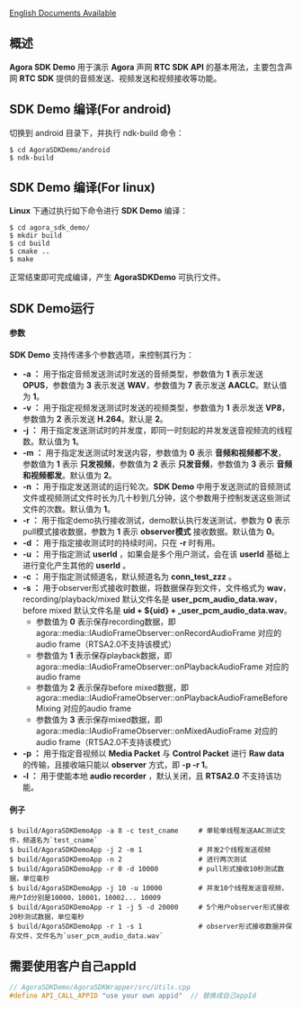 
[English Documents Available](README_en.md)

## 概述

**Agora SDK Demo** 用于演示 **Agora** 声网 **RTC SDK API** 的基本用法，主要包含声网 **RTC SDK** 提供的音频发送、视频发送和视频接收等功能。

## SDK Demo 编译(For android)

切换到 android 目录下，并执行 ndk-build 命令：
```
$ cd AgoraSDKDemo/android
$ ndk-build
```

## SDK Demo 编译(For linux)

**Linux** 下通过执行如下命令进行 **SDK Demo** 编译：

```
$ cd agora_sdk_demo/
$ mkdir build
$ cd build
$ cmake ..
$ make
```

正常结束即可完成编译，产生 **AgoraSDKDemo** 可执行文件。

## SDK Demo运行

#### 参数

**SDK Demo** 支持传递多个参数选项，来控制其行为：

* **-a ：** 用于指定音频发送测试时发送的音频类型，参数值为 **1** 表示发送 **OPUS**，参数值为 **3** 表示发送 **WAV**，参数值为 **7** 表示发送 **AACLC**。默认值为 **1**。
* **-v ：** 用于指定视频发送测试时发送的视频类型，参数值为 **1** 表示发送 **VP8**，参数值为 **2** 表示发送 **H.264**。默认是 **2**。
* **-j ：** 用于指定发送测试时的并发度，即同一时刻起的并发发送音视频流的线程数。默认值为 **1**。
* **-m ：** 用于指定发送测试时发送内容，参数值为 **0** 表示 **音频和视频都不发**，参数值为 **1** 表示 **只发视频**，参数值为 **2** 表示 **只发音频**，参数值为 **3** 表示 **音频和视频都发**。默认值为 **2**。
* **-n ：** 用于指定发送测试的运行轮次。**SDK Demo** 中用于发送测试的音频测试文件或视频测试文件时长为几十秒到几分钟，这个参数用于控制发送这些测试文件的次数。默认值为 **1**。
* **-r ：** 用于指定demo执行接收测试，demo默认执行发送测试，参数为 **0** 表示pull模式接收数据，参数为 **1** 表示 **observer模式** 接收数据。默认值为 **0**。
* **-d ：** 用于指定接收测试时的持续时间，只在 **-r** 时有用。
* **-u ：** 用于指定测试 **userId** ，如果会是多个用户测试，会在该 **userId** 基础上进行变化产生其他的 **userId** 。
* **-c ：** 用于指定测试频道名，默认频道名为 **conn_test_zzz** 。
* **-s ：** 用于observer形式接收时数据，将数据保存到文件，文件格式为 **wav**，recording/playback/mixed 默认文件名是 **user_pcm_audio_data.wav**，before mixed 默认文件名是 **uid + ${uid} + _user_pcm_audio_data.wav**。
    * 参数值为 **0** 表示保存recording数据，即 agora::media::IAudioFrameObserver::onRecordAudioFrame 对应的audio frame（RTSA2.0不支持该模式）
    * 参数值为 **1** 表示保存playback数据，即 agora::media::IAudioFrameObserver::onPlaybackAudioFrame 对应的audio frame
    * 参数值为 **2** 表示保存before mixed数据，即 agora::media::IAudioFrameObserver::onPlaybackAudioFrameBeforeMixing 对应的audio frame
    * 参数值为 **3** 表示保存mixed数据，即 agora::media::IAudioFrameObserver::onMixedAudioFrame 对应的audio frame（RTSA2.0不支持该模式）
* **-p ：** 用于指定音视频以 **Media Packet** 与 **Control Packet** 进行 **Raw data** 的传输，且接收端只能以 **observer** 方式，即 **-p -r 1**。
* **-l ：** 用于使能本地 **audio recorder** ，默认关闭，且 **RTSA2.0** 不支持该功能。

#### 例子

```
$ build/AgoraSDKDemoApp -a 8 -c test_cname     # 单轮单线程发送AAC测试文件，频道名为`test_cname`
$ build/AgoraSDKDemoApp -j 2 -m 1              # 并发2个线程发送视频
$ build/AgoraSDKDemoApp -n 2                   # 进行两次测试
$ build/AgoraSDKDemoApp -r 0 -d 10000          # pull形式接收10秒测试数据，单位毫秒
$ build/AgoraSDKDemoApp -j 10 -u 10000         # 并发10个线程发送音视频，用户Id分别是10000，10001，10002... 10009
$ build/AgoraSDKDemoApp -r 1 -j 5 -d 20000     # 5个用户observer形式接收20秒测试数据，单位毫秒
$ build/AgoraSDKDemoApp -r 1 -s 1              # observer形式接收数据并保存文件，文件名为`user_pcm_audio_data.wav`
```

## 需要使用客户自己appId

```cpp
// AgoraSDKDemo/AgoraSDKWrapper/src/Utils.cpp
#define API_CALL_APPID "use your own appid"  // 替换成自己appId
```
